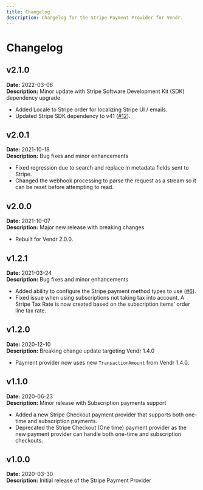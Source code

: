 ```yaml
---
title: Changelog
description: Changelog for the Stripe Payment Provider for Vendr.
---
```


# Changelog

## v2.1.0

**Date:** 2022-03-06\
**Description:** Minor update with Stripe Software Development Kit (SDK) dependency upgrade

* Added Locale to Stripe order for localizing Stripe UI / emails.
* Updated Stripe SDK dependency to v41 ([#12](https://github.com/vendrhub/vendr-payment-provider-stripe/pull/12)).

## v2.0.1

**Date:** 2021-10-18\
**Description:** Bug fixes and minor enhancements

* Fixed regression due to search and replace in metadata fields sent to Stripe.
* Changed the webhook processing to parse the request as a stream so it can be reset before attempting to read.

## v2.0.0

**Date:** 2021-10-07\
**Description:** Major new release with breaking changes

* Rebuilt for Vendr 2.0.0.

## v1.2.1

**Date:** 2021-03-24\
**Description:** Bug fixes and minor enhancements

* Added ability to configure the Stripe payment method types to use ([#6](https://github.com/vendrhub/vendr-payment-provider-stripe/issues/6)).
* Fixed issue when using subscriptions not taking tax into account. A Stripe Tax Rate is now created based on the subscription items' order line tax rate.

## v1.2.0

**Date:** 2020-12-10\
**Description:** Breaking change update targeting Vendr 1.4.0

* Payment provider now uses new `TransactionAmount` from Vendr 1.4.0.

## v1.1.0

**Date:** 2020-06-23\
**Description:** Minor release with Subscription payments support

* Added a new Stripe Checkout payment provider that supports both one-time and subscription payments.
* Deprecated the Stripe Checkout (One time) payment provider as the new payment provider can handle both one-time and subscription checkouts.

## v1.0.0

**Date:** 2020-03-30\
**Description:** Initial release of the Stripe Payment Provider

